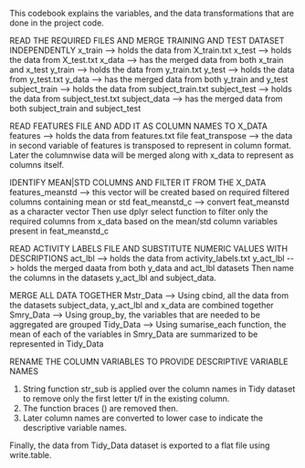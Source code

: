 This codebook explains the variables, and the data transformations that are done in the project code.

READ THE REQUIRED FILES AND MERGE TRAINING AND TEST DATASET INDEPENDENTLY
x_train   --> holds the data from X_train.txt
x_test    --> holds the data from X_test.txt
x_data    --> has the merged data from both x_train and x_test
y_train   --> holds the data from y_train.txt
y_test    --> holds the data from y_test.txt
y_data    --> has the merged data from both y_train and y_test
subject_train --> holds the data from subject_train.txt
subject_test  --> holds the data from subject_test.txt
subject_data  --> has the merged data from both subject_train and subject_test

READ FEATURES FILE AND ADD IT AS COLUMN NAMES TO X_DATA
features  --> holds the data from features.txt file
feat_transpose  --> the data in second variable of features is transposed to represent in column format. Later the columnwise data will be merged along with x_data to represent as columns itself.

IDENTIFY MEAN|STD COLUMNS AND FILTER IT FROM THE X_DATA
features_meanstd --> this vector will be created based on required filtered columns containing mean or std
feat_meanstd_c   --> convert feat_meanstd as a character vector
Then use dplyr select function to filter only the required columns from x_data based on the mean/std column variables present in feat_meanstd_c

READ ACTIVITY LABELS FILE AND SUBSTITUTE NUMERIC VALUES WITH DESCRIPTIONS
act_lbl   --> holds the data from activity_labels.txt
y_act_lbl --> holds the merged daata from both y_data and act_lbl datasets
Then name the columns in the datasets y_act_lbl and subject_data.

MERGE ALL DATA TOGETHER
Mstr_Data --> Using cbind, all the data from the datasets subject_data, y_act_lbl and x_data are combined together
Smry_Data --> Using group_by, the variables that are needed to be aggregated are grouped
Tidy_Data --> Using sumarise_each function, the mean of each of the variables in Smry_Data are summarized to be represented in Tidy_Data

RENAME THE COLUMN VARIABLES TO PROVIDE DESCRIPTIVE VARIABLE NAMES
1) String function str_sub is applied over the column names in Tidy dataset to remove only the first letter t/f in the existing column.
2) The function braces () are removed then.
3) Later column names are converted to lower case to indicate the descriptive variable names.

Finally, the data from Tidy_Data dataset is exported to a flat file using write.table.
